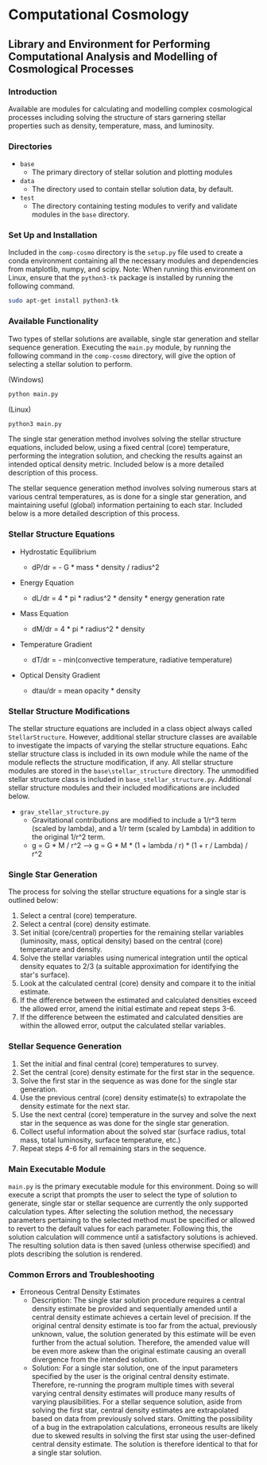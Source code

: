 # Computational Cosmology

## Library and Environment for Performing Computational Analysis and Modelling of Cosmological Processes

### Introduction

Available are modules for calculating and modelling complex cosmological processes including solving the
structure of stars garnering stellar properties such as density, temperature, mass, and luminosity.

### Directories

- `base`
    - The primary directory of stellar solution and plotting modules
- `data`
    - The directory used to contain stellar solution data, by default.
- `test`
    - The directory containing testing modules to verify and validate modules in the `base` directory.

### Set Up and Installation

Included in the `comp-cosmo` directory is the `setup.py` file used to create a conda environment containing
all the necessary modules and dependencies from matplotlib, numpy, and scipy.
Note: When running this environment on Linux, ensure that the `python3-tk` package is installed by running the following command.

```sh
sudo apt-get install python3-tk
```

### Available Functionality

Two types of stellar solutions are available, single star generation and stellar sequence generation. Executing
the `main.py` module, by running the following command in the `comp-cosmo` directory, will give the option of
selecting a stellar solution to perform.

(Windows)

```sh
python main.py
```

(Linux)

```sh
python3 main.py
```

The single star generation method involves solving the stellar structure equations, included below, using a
fixed central (core) temperature, performing the integration solution, and checking the results against an
intended optical density metric. Included below is a more detailed description of this process.

The stellar sequence generation method involves solving numerous stars at various central temperatures, as
is done for a single star generation, and maintaining useful (global) information pertaining to each star.
Included below is a more detailed description of this process.

### Stellar Structure Equations

- Hydrostatic Equilibrium
    - dP/dr = - G * mass * density / radius^2

- Energy Equation
    - dL/dr = 4 * pi * radius^2 * density * energy generation rate

- Mass Equation
    - dM/dr = 4 * pi * radius^2 * density

- Temperature Gradient
    - dT/dr = - min(convective temperature, radiative temperature)

- Optical Density Gradient
    - dtau/dr = mean opacity * density

### Stellar Structure Modifications

The stellar structure equations are included in a class object always called `StellarStructure`. However,
additional stellar structure classes are available to investigate the impacts of varying the stellar structure
equations. Eahc stellar structure class is included in its own module while the name of the module reflects
the structure modification, if any. All stellar structure modules are stored in the `base\stellar_structure`
directory. The unmodified stellar structure class is included in `base_stellar_structure.py`. Additional
stellar structure modules and their included modifications are included below.

- `grav_stellar_structure.py`
    - Gravitational contributions are modified to include a 1/r^3 term (scaled by lambda), and a 1/r term (scaled by
      Lambda) in addition to the original 1/r^2 term.
    - g = G * M / r^2 --> g = G * M * (1 + lambda / r) * (1 + r / Lambda) / r^2

### Single Star Generation

The process for solving the stellar structure equations for a single star is outlined below:

1. Select a central (core) temperature.
2. Select a central (core) density estimate.
3. Set initial (core/central) properties for the remaining stellar variables (luminosity, mass, optical density)
   based on the central (core) temperature and density.
4. Solve the stellar variables using numerical integration until the optical density equates to 2/3 (a suitable
   approximation for identifying the star's surface).
5. Look at the calculated central (core) density and compare it to the initial estimate.
6. If the difference between the estimated and calculated densities exceed the allowed error, amend the
   initial estimate and repeat steps 3-6.
7. If the difference between the estimated and calculated densities are within the allowed error, output the
   calculated stellar variables.

### Stellar Sequence Generation

1. Set the initial and final central (core) temperatures to survey.
2. Set the central (core) density estimate for the first star in the sequence.
3. Solve the first star in the sequence as was done for the single star generation.
4. Use the previous central (core) density estimate(s) to extrapolate the density estimate for the next star.
5. Use the next central (core) temperature in the survey and solve the next star in the sequence as was
   done for the single star generation.
6. Collect useful information about the solved star (surface radius, total mass, total luminosity,
   surface temperature, etc.)
7. Repeat steps 4-6 for all remaining stars in the sequence.

### Main Executable Module

`main.py` is the primary executable module for this environment. Doing so will execute a script that prompts
the user to select the type of solution to generate, single star or stellar sequence are currently the only
supported calculation types. After selecting the solution method, the necessary parameters pertaining to the
selected method must be specified or allowed to revert to the default values for each parameter. Following
this, the solution calculation will commence until a satisfactory solutions is achieved. The resulting
solution data is then saved (unless otherwise specified) and plots describing the solution is rendered.

### Common Errors and Troubleshooting

- Erroneous Central Density Estimates
    - Description: The single star solution procedure requires a central density estimate be provided and
      sequentially amended until a central density estimate achieves a certain level of precision. If the
      original central density estimate is too far from the actual, previously unknown, value, the solution
      generated by this estimate will be even further from the actual solution. Therefore, the amended value
      will be even more askew than the original estimate causing an overall divergence from the intended
      solution.
    - Solution: For a single star solution, one of the input parameters specified by the user is the
      original central density estimate. Therefore, re-running the program multiple times with several
      varying central density estimates will produce many results of varying plausibilities. For a stellar
      sequence solution, aside from solving the first star, central density estimates are extrapolated based
      on data from previously solved stars. Omitting the possibility of a bug in the extrapolation
      calculations, erroneous results are likely due to skewed results in solving the first star using the
      user-defined central density estimate. The solution is therefore identical to that for a single star
      solution.
